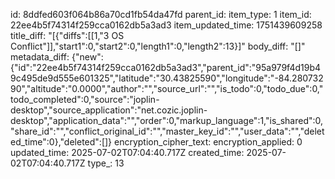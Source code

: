 id: 8ddfed603f064b86a70cd1fb54da47fd
parent_id: 
item_type: 1
item_id: 22ee4b5f74314f259cca0162db5a3ad3
item_updated_time: 1751439609258
title_diff: "[{\"diffs\":[[1,\"3 OS Conflict\"]],\"start1\":0,\"start2\":0,\"length1\":0,\"length2\":13}]"
body_diff: "[]"
metadata_diff: {"new":{"id":"22ee4b5f74314f259cca0162db5a3ad3","parent_id":"95a979f4d19b49c495de9d555e601325","latitude":"30.43825590","longitude":"-84.28073290","altitude":"0.0000","author":"","source_url":"","is_todo":0,"todo_due":0,"todo_completed":0,"source":"joplin-desktop","source_application":"net.cozic.joplin-desktop","application_data":"","order":0,"markup_language":1,"is_shared":0,"share_id":"","conflict_original_id":"","master_key_id":"","user_data":"","deleted_time":0},"deleted":[]}
encryption_cipher_text: 
encryption_applied: 0
updated_time: 2025-07-02T07:04:40.717Z
created_time: 2025-07-02T07:04:40.717Z
type_: 13